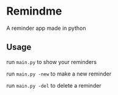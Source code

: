 # Remindme
A reminder app made in python
## Usage
run `main.py` to show your reminders

run `main.py -new` to make a new reminder

run `main.py -del` to delete a reminder
